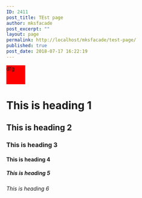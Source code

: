 ```yaml
---
ID: 2411
post_title: TEst page
author: mksfacade
post_excerpt: ""
layout: page
permalink: http://localhost/mksfacade/test-page/
published: true
post_date: 2018-07-17 16:22:19
---
```

<!DOCTYPE html>
<html>
<head>
<link rel="stylesheet" href="main1.css">
</head>
<body>
    <div style="width:50px; height:50px; background:red" class="ty">dfg</div>
<h1>This is heading 1</h1>
<h2>This is heading 2</h2>
<h3>This is heading 3</h3>
<h4>This is heading 4</h4>
<h5>This is heading 5</h5>
<h6>This is heading 6</h6>
<script>
</script>
</body>
</html>